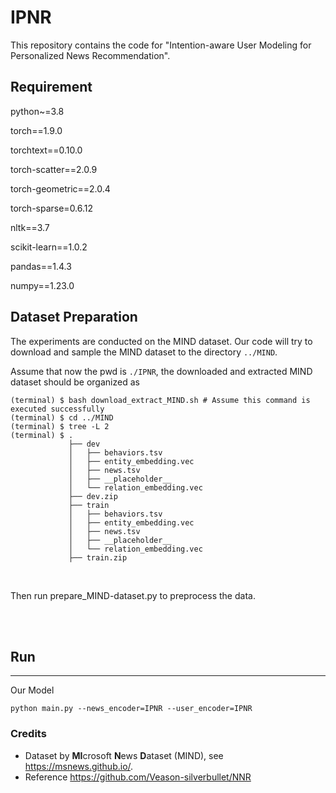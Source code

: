 # IPNR
This repository contains the code for "Intention-aware User Modeling for Personalized News Recommendation".

## Requirement

python~=3.8

torch==1.9.0

torchtext==0.10.0

torch-scatter==2.0.9

torch-geometric==2.0.4

torch-sparse=0.6.12

nltk==3.7

scikit-learn==1.0.2

pandas==1.4.3

numpy==1.23.0



## Dataset Preparation
The experiments are conducted on the MIND dataset. Our code will try to download and sample the MIND dataset to the directory `../MIND`.

Assume that now the pwd is `./IPNR`, the downloaded and extracted MIND dataset should be organized as

    (terminal) $ bash download_extract_MIND.sh # Assume this command is executed successfully
    (terminal) $ cd ../MIND
    (terminal) $ tree -L 2
    (terminal) $ .
                 ├── dev
                 │   ├── behaviors.tsv
                 │   ├── entity_embedding.vec
                 │   ├── news.tsv
                 │   ├── __placeholder__
                 │   └── relation_embedding.vec
                 ├── dev.zip
                 ├── train
                 │   ├── behaviors.tsv
                 │   ├── entity_embedding.vec
                 │   ├── news.tsv
                 │   ├── __placeholder__
                 │   └── relation_embedding.vec
                 ├── train.zip
    
<br/>

Then run prepare_MIND-dataset.py to preprocess the data.

<br/><br/>


## Run
<hr>Our Model
<pre><code>python main.py --news_encoder=IPNR --user_encoder=IPNR</code></pre>


### Credits

- Dataset by **MI**crosoft **N**ews **D**ataset (MIND), see <https://msnews.github.io/>.
- Reference https://github.com/Veason-silverbullet/NNR
